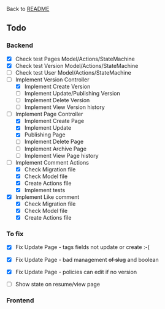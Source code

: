 Back to [README](../README.md)

## Todo
### Backend
- [X] Check test Pages Model/Actions/StateMachine
- [X] Check test Version Model/Actions/StateMachine
- [ ] Check test User Model/Actions/StateMachine
- [ ] Implement Version Controller
    - [X] Implement Create Version
    - [ ] Implement Update/Publishing Version
    - [ ] Implement Delete Version
    - [ ] Implement View Version history
- [ ] Implement Page Controller
    - [X] Implement Create Page
    - [X] Implement Update
    - [X] Publishing Page
    - [ ] Implement Delete Page
    - [ ] Implement Archive Page
    - [ ] Implement View Page history
- [ ] Implement Comment Actions
    - [X] Check Migration file
    - [X] Check Model file
    - [X] Create Actions file
    - [X] Implement tests
- [X] Implement Like comment
    - [X] Check Migration file
    - [X] Check Model file
    - [X] Create Actions file

### To fix
- [X] Fix Update Page - tags fields not update or create :-(
- [X] Fix Update Page - bad management ~~of slug~~ and boolean
- [X] Fix Update Page - policies can edit if no version
- [ ] Show state on resume/view page


### Frontend
